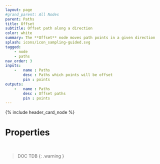 ```yaml
---
layout: page
#grand_parent: All Nodes
parent: Paths
title: Offset
subtitle: Offset path along a direction
color: white
summary: The **Offset** node moves path points in a given direction
splash: icons/icon_sampling-guided.svg
tagged: 
    - node
    - paths
nav_order: 3
inputs:
    -   name : Paths
        desc : Paths which points will be offset
        pin : points
outputs:
    -   name : Paths
        desc : Offset paths
        pin : points
---
```


{% include header_card_node %}

# Properties
<br>

> DOC TDB
{: .warning }